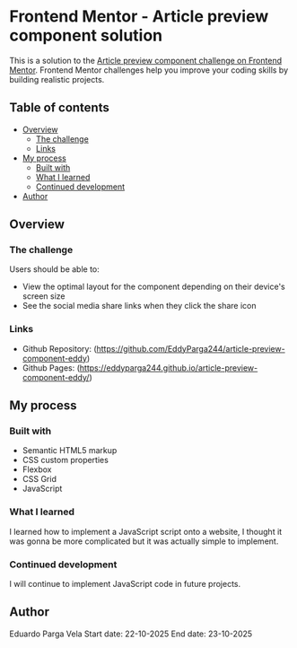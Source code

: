 # Frontend Mentor - Article preview component solution

This is a solution to the [Article preview component challenge on Frontend Mentor](https://www.frontendmentor.io/challenges/article-preview-component-dYBN_pYFT). Frontend Mentor challenges help you improve your coding skills by building realistic projects. 

## Table of contents

- [Overview](#overview)
  - [The challenge](#the-challenge)
  - [Links](#links)
- [My process](#my-process)
  - [Built with](#built-with)
  - [What I learned](#what-i-learned)
  - [Continued development](#continued-development)
- [Author](#author)

## Overview

### The challenge

Users should be able to:

- View the optimal layout for the component depending on their device's screen size
- See the social media share links when they click the share icon

### Links

- Github Repository: (https://github.com/EddyParga244/article-preview-component-eddy)
- Github Pages: (https://eddyparga244.github.io/article-preview-component-eddy/)

## My process

### Built with

- Semantic HTML5 markup
- CSS custom properties
- Flexbox
- CSS Grid
- JavaScript

### What I learned

I learned how to implement a JavaScript script onto a website, I thought it was gonna be more complicated but it was actually simple to implement.

### Continued development

I will continue to implement JavaScript code in future projects.

## Author
Eduardo Parga Vela
Start date: 22-10-2025
End date: 23-10-2025
